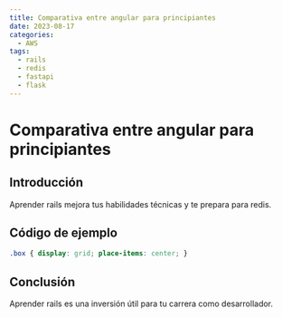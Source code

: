 ```yaml
---
title: Comparativa entre angular para principiantes
date: 2023-08-17
categories:
  - AWS
tags:
  - rails
  - redis
  - fastapi
  - flask
---
```


# Comparativa entre angular para principiantes

## Introducción

Aprender rails mejora tus habilidades técnicas y te prepara para redis.

## Código de ejemplo

```css
.box { display: grid; place-items: center; }
```

## Conclusión

Aprender rails es una inversión útil para tu carrera como desarrollador.